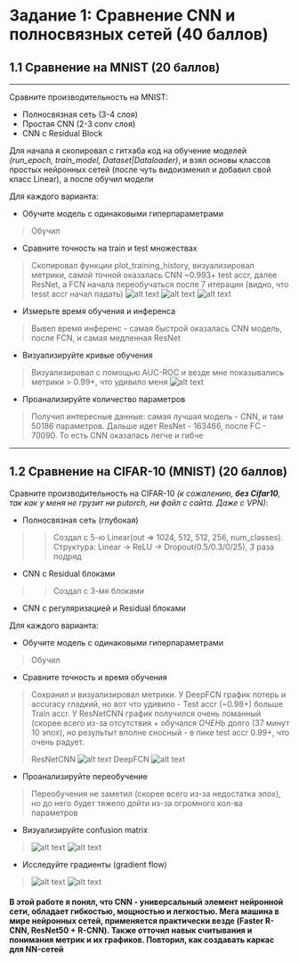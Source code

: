 # Задание 1: Сравнение CNN и полносвязных сетей (40 баллов)
## 1.1 Сравнение на MNIST (20 баллов)

---
Сравните производительность на MNIST:
>
- Полносвязная сеть (3-4 слоя)
- Простая CNN (2-3 conv слоя)
- CNN с Residual Block


Для начала я скопировал с гитхаба код на обучение моделей *(run_epoch, train_model, Dataset|Dataloader)*, и взял основы классов простых нейронных сетей (после чуть видоизменил и добавил свой класс Linear), а после обучил модели

Для каждого варианта:

- Обучите модель с одинаковыми гиперпараметрами
>Обучил

- Сравните точность на train и test множествах
>Скопировал функции plot_training_history, визуализировал метрики, самой точной оказалась CNN ~0.993+ test accr, далее ResNet, а FCN начала переобучаться после 7 итерации (видно, что tesst accr начал падать)
>![alt text](https://github.com/Chernii-Gospodin/PytorchLearning/blob/main/Homework%204/images/ResNet%20metrics.png)
>![alt text](https://github.com/Chernii-Gospodin/PytorchLearning/blob/main/Homework%204/images/FCN%20metrics.png)
>![alt text](https://github.com/Chernii-Gospodin/PytorchLearning/blob/main/Homework%204/images/CNN%20metrics.png)
>
- Измерьте время обучения и инференса
> Вывел время инференс - самая быстрой оказалась CNN модель, после FCN, и самая медленная ResNet
- Визуализируйте кривые обучения
> Визуализировал с помощью AUC-ROC и везде мне показывались метрики   > 0.99+, что удивило меня
> ![alt text](https://github.com/Chernii-Gospodin/PytorchLearning/blob/main/Homework%204/images/CNN%20AUC-ROC.png)
- Проанализируйте количество параметров
> Получил интересные данные: самая лучшая модель - CNN, и там 50186 параметров. Дальше идет ResNet - 163466, после FC - 70090. То есть CNN оказалась легче и гибче


---

## 1.2 Сравнение на CIFAR-10 (MNIST) (20 баллов)
 Сравните производительность на CIFAR-10 *(к сожалению, **без Cifar10**, так как у меня не грузит ни putorch, ни файл с сайта. Даже с VPN)*:
 
 >
- Полносвязная сеть (глубокая)
>> Создал с 5-ю Linear(out => 1024, 512, 512, 256, num_classes).
>> Структура: Linear -> ReLU -> Dropout(0.5/0.3/0/25), *3* раза подряд
>
- CNN с Residual блоками
>> Создал с 3-мя блоками
>
- CNN с регуляризацией и Residual блоками
 
 Для каждого варианта:
 
 - Обучите модель с одинаковыми гиперпараметрами
>Обучил

 - Сравните точность и время обучения
 > Сохранил и визуализировал метрики. У DeepFCN график потерь и accuracy гладкий, но вот что удивило - Test accr (~0.98+)  больше Train accr. У ResNetCNN график получился очень ломанный (скорее всего из-за отсутствия + обучался *ОЧЕНЬ* долго (37 минут 10 эпох), но результыт вполне сносный - в пике test accr 0.99+, что очень радует.
> 
> ResNetCNN
 > ![alt text](https://github.com/Chernii-Gospodin/PytorchLearning/blob/main/Homework%204/images/ResNetCNN%20losses-accr.png)
> DeepFCN
 > ![alt text](https://github.com/Chernii-Gospodin/PytorchLearning/blob/main/Homework%204/images/DeepFCN%20losses-accr.png)
 
 - Проанализируйте переобучение
 > Переобучения не заметил (скорее всего из-за недостатка эпох), но   до него будет тяжело дойти из-за огромного кол-ва параметров
 
 - Визуализируйте confusion matrix
>![alt text](https://github.com/Chernii-Gospodin/PytorchLearning/blob/main/Homework%204/images/DeepFCN%20matrix.png)
> ![alt text](https://github.com/Chernii-Gospodin/PytorchLearning/blob/main/Homework%204/images/ResNetCNN%20matrix.png)

 - Исследуйте градиенты (gradient flow)
> ![alt text](https://github.com/Chernii-Gospodin/PytorchLearning/blob/main/Homework%204/images/grad_flow_deepfcn.png)
> ![alt text](https://github.com/Chernii-Gospodin/PytorchLearning/blob/main/Homework%204/images/grad_flow_resnetcnn.png)


#### В этой работе я понял, что CNN - универсальный элемент нейронной сети, обладает гибкостью, мощностью и легкостью. Мега машина в мире нейронных сетей, применяется практически везде (Faster R-CNN, ResNet50 + R-CNN). Также отточил навык считывания и понимания метрик и их графиков. Повторил, как создавать каркас для NN-сетей 





